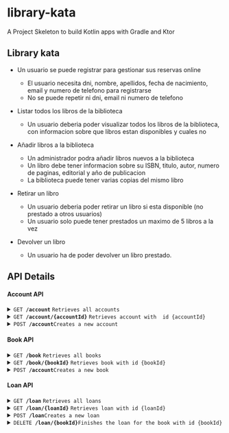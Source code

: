 # library-kata

A Project Skeleton to build Kotlin apps with Gradle and Ktor

## Library kata

- Un usuario se puede registrar para gestionar sus reservas online
    - El usuario necesita dni, nombre, apellidos, fecha de nacimiento, email y numero de telefono para registrarse
    - No se puede repetir ni dni, email ni numero de telefono

- Listar todos los libros de la biblioteca
    - Un usuario deberia poder visualizar todos los libros de la biblioteca, con informacion sobre que libros estan disponibles y cuales no

- Añadir libros a la biblioteca
    - Un administrador podra añadir libros nuevos a la biblioteca
    - Un libro debe tener informacion sobre su ISBN, titulo, autor, numero de paginas, editorial y año de publicacion
    - La biblioteca puede tener varias copias del mismo libro

- Retirar un libro
    - Un usuario deberia poder retirar un libro si esta disponible (no prestado a otros usuarios)
    - Un usuario solo puede tener prestados un maximo de 5 libros a la vez

- Devolver un libro
    - Un usuario ha de poder devolver un libro prestado.


## API Details

#### Account API

<details>
 <summary><code>GET <b>/account</b></code> <code>Retrieves all accounts</code></summary>

  ```http request
Http Status: 200 - OK
Content-Type: application/vnd.api+json
Response body:
XXX
  ```
</details>
<details>
 <summary><code>GET <b>/account/{accountId}</b></code> <code>Retrieves account with  id {accountId}</code></summary>

  ```http request
Http Status: 200 - OK
Content-Type: application/vnd.api+json
Response Body:
  {
    "data": {
      "id": "00000000-0000-0000-0000-000000000000",
      "type": "account"
      "attributes": {
        "birthdate": "1970-01-01",
        "email": "john.doe@email.example",
        "identityNumber": "B01234567",
        "name": "John",
        "phoneNumber": "+44",
        "phonePrefix": "+44",
        "registerDate": "2020-01-01T00:00:00Z",
        "surname": "Doe"
      }
    }
  }
  ```
</details>
<details>
 <summary><code>POST <b>/account</b></code><code>Creates a new account</code></summary>

```http request
Content-Type: application/vnd.api+json
Request Body:
  {
    "data": {
      "type": "account"
      "attributes": {
        "birthdate": "1970-01-01",
        "email": "john.doe@email.example",
        "identityNumber": "B01234567",
        "name": "John",
        "phoneNumber": "+600123456",
        "phonePrefix": "+44",
        "surname": "Doe"
      }
    }
  }
```
```http request
Http Status: 201 - Created
Content-Type: application/vnd.api+json
Response Body:
  {
    "data": {
      "id": "00000000-0000-0000-0000-000000000000",
      "type": "account"
      "attributes": {
        "birthdate": "1970-01-01",
        "email": "john.doe@email.example",
        "identityNumber": "B01234567",
        "name": "John",
        "phoneNumber": "+44",
        "phonePrefix": "+44",
        "registerDate": "2020-01-01T00:00:00Z",
        "surname": "Doe"
      }
    }
  }
  ```
</details>


#### Book API

<details>
 <summary><code>GET <b>/book</b></code> <code>Retrieves all books</code></summary>

  ```http request
Http Status: 200 - OK
Content-Type: application/vnd.api+json
Response body:
xxx
  ```
</details>
<details>
 <summary><code>GET <b>/book/{bookId}</b></code> <code>Retrieves book with id {bookId}</code></summary>

  ```http request
Http Status: 200 - OK
Content-Type: application/vnd.api+json
Response Body:
  {
    "id": "00000000-0000-0000-0000-000000000000",
    "type": "book"
    "data": {
      "attributes": {
        "author": "John Doe",
        "isbn": "00000000-0000-0000-0000-000000000000",
        "pages": 90,
        "publisher": "John Doe Publishing Inc.",
        "title": "Life of John Doe"
      }
    }
  }
  ```
</details>
<details>
 <summary><code>POST <b>/account</b></code><code>Creates a new book</code></summary>

```http request
Content-Type: application/vnd.api+json
Request Body:
  {
    "data": {
      "type": "book"
      "attributes": {
        "author": "John Doe",
        "isbn": "00000000-0000-0000-0000-000000000000",
        "pages": 90,
        "publisher": "John Doe Publishing Inc.",
        "title": "Life of John Doe"
      }
    }
  }
  ```
  ```http request
Http Status: 201 - Created
Content-Type: application/vnd.api+json
Response Body:
  {
    "id": "00000000-0000-0000-0000-000000000000",
    "type": "book"
    "data": {
      "attributes": {
        "author": "John Doe",
        "isbn": "00000000-0000-0000-0000-000000000000",
        "pages": 90,
        "publisher": "John Doe Publishing Inc.",
        "title": "Life of John Doe"
      }
    }
  }
  ```
</details>


#### Loan API

<details>
 <summary><code>GET <b>/loan</b></code> <code>Retrieves all loans</code></summary>

  ```http request
Http Status: 200 - OK
Content-Type: application/vnd.api+json
Response body:
XXX
  ```
</details>
<details>
 <summary><code>GET <b>/loan/{loanId}</b></code> <code>Retrieves loan with id {loanId}</code></summary>

  ```http request
Http Status: 200 - OK
Content-Type: application/vnd.api+json
Response Body:
xxx
  ```
</details>
<details>
 <summary><code>POST <b>/loan</b></code><code>Creates a new loan</code></summary>

```http request
Content-Type: application/vnd.api+json
Request Body:
xxxx
```

```http request
Http Status: 201 - Created
Content-Type: application/vnd.api+json
Response Body:
xxxx
  ```
</details>
<details>
 <summary><code>DELETE <b>/loan/{bookId}</b></code><code>Finishes the loan for the book with id {bookId}</code></summary>

  ```http request
Http Status: 201 - Created
Content-Type: application/vnd.api+json
Response Body:
xxxx
  ```
</details>


